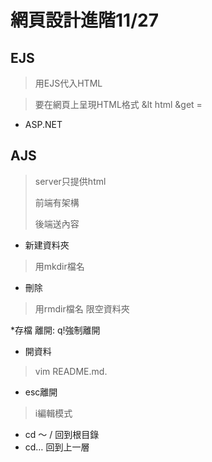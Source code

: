 # 網頁設計進階11/27

## EJS 
>用EJS代入HTML 
 
>要在網頁上呈現HTML格式 
>&lt html &get = <html> 
 
* ASP.NET 
 
## AJS 
>server只提供html 
>
>前端有架構 
>
>後端送內容 
 
* 新建資料夾 
>用mkdir檔名 

* 刪除 
>用rmdir檔名 限空資料夾 

*存檔 離開: q!強制離開 
 
* 開資料 
>vim README.md. 
* esc離開 
>i編輯模式 
 
* cd ～ / 回到根目錄 
* cd… 回到上一層

